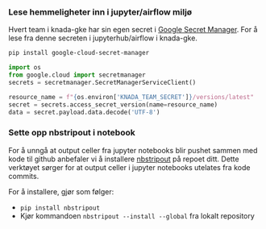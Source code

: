 ### Lese hemmeligheter inn i jupyter/airflow miljø

Hvert team i knada-gke har sin egen secret i [Google Secret Manager](https://console.cloud.google.com/security/secret-manager). For å lese fra denne secreten i jupyterhub/airflow i knada-gke.

````bash
pip install google-cloud-secret-manager
````

````python
import os
from google.cloud import secretmanager
secrets = secretmanager.SecretManagerServiceClient()

resource_name = f"{os.environ['KNADA_TEAM_SECRET']}/versions/latest"
secret = secrets.access_secret_version(name=resource_name)
data = secret.payload.data.decode('UTF-8')
````

### Sette opp nbstripout i notebook

For å unngå at output celler fra jupyter notebooks blir pushet sammen med kode til github anbefaler vi å installere [nbstripout](https://github.com/kynan/nbstripout) på repoet ditt. Dette verktøyet sørger for at output celler i jupyter notebooks utelates fra kode commits.

For å installere, gjør som følger:
- `pip install nbstripout`
- Kjør kommandoen `nbstripout --install --global` fra lokalt repository
